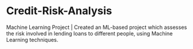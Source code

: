 # Credit-Risk-Analysis
Machine Learning Project | Created an ML-based project which assesses the risk involved in lending loans to different people, using Machine Learning techniques.
